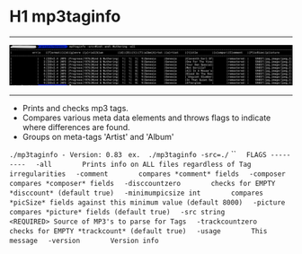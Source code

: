# H1 mp3taginfo
---
![screen shot](images/screenshot1.png)

---
- Prints and checks mp3 tags.
- Compares various meta data elements and throws flags to indicate where differences are found.
- Groups on meta-tags 'Artist' and 'Album'

`./mp3taginfo - Version: 0.83`
` ex.  ./mp3taginfo -src=./`
``
`  FLAGS ---------`
`  -all`
`    	Prints info on ALL files regardless of Tag irregularities`
`  -comment`
`    	compares *comment* fields`
`  -composer`
`    	compares *composer* fields`
`  -disccountzero`
`    	checks for EMPTY *disccount* (default true)`
`  -minimumpicsize int`
`    	compares *picSize* fields against this minimum value (default 8000)`
`  -picture`
`    	compares *picture* fields (default true)`
`  -src string`
`    	<REQUIRED> Source of MP3's to parse for Tags`
`  -trackcountzero`
`    	checks for EMPTY *trackcount* (default true)`
`  -usage`
`    	This message`
`  -version`
`    	Version info`


